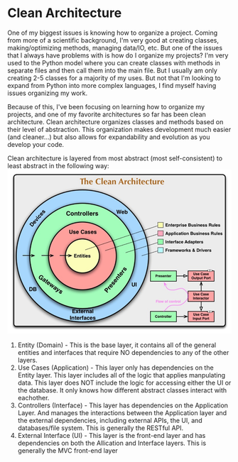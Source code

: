 # Clean Architecture

One of my biggest issues is knowing how to organize a project. Coming from more of a scientific background, I'm very good at creating classes, making/optimizing methods, managing data/IO, etc. But one of the issues that I always have problems with is how do I organize my projects? I'm very used to the Python model where you can create classes with methods in separate files and then call them into the main file. But I usually am only creating 2-5 classes for a majority of my uses. But not that I'm looking to expand from Python into more complex languages, I find myself having issues organizing my work.

Because of this, I've been focusing on learning how to organize my projects, and one of my favorite architectures so far has been clean architecture. Clean architecture organizes classes and methods based on their level of abstraction. This organization makes development much easier (and cleaner...) but also allows for expandability and evolution as you develop your code.

Clean architecture is layered from most abstract (most self-consistent) to least abstract in the following way:
![/assets/What is Clean Architecture1.png](https://github.com/kyleeast13/KyleNotes/blob/main/assets/What%20is%20Clean%20Architecture1.png?raw=true)
1. Entity (Domain) - This is the base layer, it contains all of the general entities and interfaces that require NO dependencies to any of the other layers.
2. Use Cases (Application) - This layer only has dependencies on the Entity layer. This layer includes all of the logic that applies manpulating data. This layer does NOT include the logic for accessing either the UI or the database. It only knows how different abstract classes interact with eachother.
3. Controllers (Interface) - This layer has dependencies on the Application Layer. And manages the interactions between the Application layer and the external dependencies, including external APIs, the UI, and databases/file system. This is generally the RESTful API.
4. External Interface (UI) - This layer is the front-end layer and has dependencies on both the Allication and Interface layers. This is generally the MVC front-end layer
